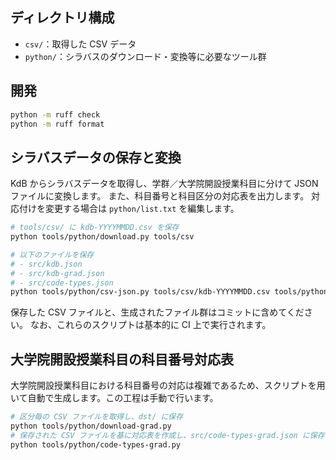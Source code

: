 ## ディレクトリ構成

- `csv/`：取得した CSV データ
- `python/`：シラバスのダウンロード・変換等に必要なツール群

## 開発

```bash
python -m ruff check
python -m ruff format
```

## シラバスデータの保存と変換

KdB からシラバスデータを取得し、学群／大学院開設授業科目に分けて JSON ファイルに変換します。
また、科目番号と科目区分の対応表を出力します。
対応付けを変更する場合は `python/list.txt` を編集します。

```bash
# tools/csv/ に kdb-YYYYMMDD.csv を保存
python tools/python/download.py tools/csv

# 以下のファイルを保存
# - src/kdb.json
# - src/kdb-grad.json
# - src/code-types.json
python tools/python/csv-json.py tools/csv/kdb-YYYYMMDD.csv tools/python/list.txt src
```

保存した CSV ファイルと、生成されたファイル群はコミットに含めてください。
なお、これらのスクリプトは基本的に CI 上で実行されます。

## 大学院開設授業科目の科目番号対応表

大学院開設授業科目における科目番号の対応は複雑であるため、スクリプトを用いて自動で生成します。この工程は手動で行います。

```bash
# 区分毎の CSV ファイルを取得し、dst/ に保存
python tools/python/download-grad.py
# 保存された CSV ファイルを基に対応表を作成し、src/code-types-grad.json に保存
python tools/python/code-types-grad.py
```

